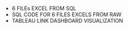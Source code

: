 - 6 FILEs EXCEL FROM SQL
- SQL CODE FOR 6 FILES EXCELS FROM RAW
- TABLEAU LINK DASHBOARD VISUALIZATION
